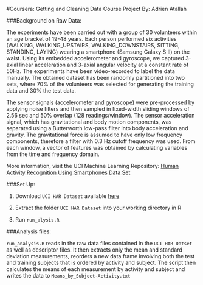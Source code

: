 #Coursera: Getting and Cleaning Data Course Project
By: Adrien Atallah

###Background on Raw Data:

The experiments have been carried out with a group of 30 volunteers within an age bracket of 19-48 years. Each person performed six activities (WALKING, WALKING_UPSTAIRS, WALKING_DOWNSTAIRS, SITTING, STANDING, LAYING) wearing a smartphone (Samsung Galaxy S II) on the waist. Using its embedded accelerometer and gyroscope, we captured 3-axial linear acceleration and 3-axial angular velocity at a constant rate of 50Hz. The experiments have been video-recorded to label the data manually. The obtained dataset has been randomly partitioned into two sets, where 70% of the volunteers was selected for generating the training data and 30% the test data.

The sensor signals (accelerometer and gyroscope) were pre-processed by applying noise filters and then sampled in fixed-width sliding windows of 2.56 sec and 50% overlap (128 readings/window). The sensor acceleration signal, which has gravitational and body motion components, was separated using a Butterworth low-pass filter into body acceleration and gravity. The gravitational force is assumed to have only low frequency components, therefore a filter with 0.3 Hz cutoff frequency was used. From each window, a vector of features was obtained by calculating variables from the time and frequency domain.

More information, visit the UCI Machine Learning Repository: [Human Activity Recognition Using Smartphones Data Set](http://archive.ics.uci.edu/ml/datasets/Human+Activity+Recognition+Using+Smartphones#)


###Set Up:

1. Download `UCI HAR Dataset` available [here](https://d396qusza40orc.cloudfront.net/getdata%2Fprojectfiles%2FUCI%20HAR%20Dataset.zip)

2. Extract the folder `UCI HAR Dataset` into your working directory in R 

3. Run `run_alysis.R` 

###Analysis files:

`run_analysis.R`  reads in the raw data files contained in the `UCI HAR Datset` as well as descriptor files.  It then extracts only the mean and standard deviation measurements, reorders a new data frame involving both the test and training subjects that is ordered by activity and subject.  The script then calculates the means of each measurement by activity and subject and writes the data to `Means_by_Subject-Activity.txt`



